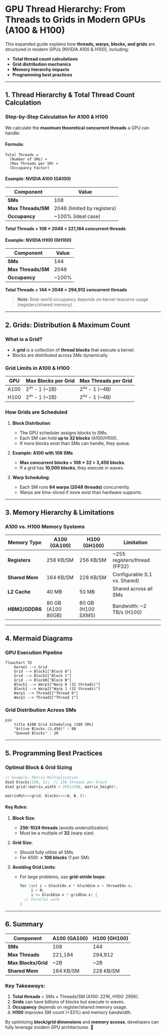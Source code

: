 # **GPU Thread Hierarchy: From Threads to Grids in Modern GPUs (A100 & H100)**

This expanded guide explains how **threads, warps, blocks, and grids** are structured in modern GPUs (NVIDIA A100 & H100), including:
- **Total thread count calculations**
- **Grid distribution mechanics**
- **Memory hierarchy impacts**
- **Programming best practices**

---

## **1. Thread Hierarchy & Total Thread Count Calculation**
### **Step-by-Step Calculation for A100 & H100**
We calculate the **maximum theoretical concurrent threads** a GPU can handle:

#### **Formula:**
```
Total Threads = 
  (Number of SMs) × 
  (Max Threads per SM) × 
  (Occupancy Factor)
```

#### **Example: NVIDIA A100 (GA100)**
| Component          | Value                     |
|--------------------|---------------------------|
| **SMs**            | 108                       |
| **Max Threads/SM** | 2048 (limited by registers) |
| **Occupancy**      | ~100% (ideal case)        |

**Total Threads = 108 × 2048 = 221,184 concurrent threads**

#### **Example: NVIDIA H100 (GH100)**
| Component          | Value                     |
|--------------------|---------------------------|
| **SMs**            | 144                       |
| **Max Threads/SM** | 2048                      |
| **Occupancy**      | ~100%                     |

**Total Threads = 144 × 2048 = 294,912 concurrent threads**

> **Note**: Real-world occupancy depends on kernel resource usage (registers/shared memory).

---

## **2. Grids: Distribution & Maximum Count**
### **What is a Grid?**
- A **grid** is a collection of **thread blocks** that execute a kernel.
- Blocks are distributed across SMs dynamically.

### **Grid Limits in A100 & H100**
| GPU   | Max Blocks per Grid | Max Threads per Grid |
|-------|---------------------|----------------------|
| A100  | 2³¹ - 1 (~2B)       | 2³² - 1 (~4B)        |
| H100  | 2³¹ - 1 (~2B)       | 2³² - 1 (~4B)        |

### **How Grids are Scheduled**
1. **Block Distribution**:
   - The GPU scheduler assigns blocks to SMs.
   - Each SM can hold **up to 32 blocks** (A100/H100).
   - If more blocks exist than SMs can handle, they queue.

2. **Example: A100 with 108 SMs**
   - **Max concurrent blocks = 108 × 32 = 3,456 blocks**.
   - If a grid has **10,000 blocks**, they execute in waves.

3. **Warp Scheduling**:
   - Each SM runs **64 warps (2048 threads)** concurrently.
   - Warps are time-sliced if more exist than hardware supports.

---

## **3. Memory Hierarchy & Limitations**
### **A100 vs. H100 Memory Systems**
| Memory Type       | A100 (GA100)       | H100 (GH100)       | Limitation                     |
|-------------------|--------------------|--------------------|--------------------------------|
| **Registers**     | 256 KB/SM          | 256 KB/SM          | ~255 registers/thread (FP32)   |
| **Shared Mem**    | 164 KB/SM          | 228 KB/SM          | Configurable (L1 vs. Shared)   |
| **L2 Cache**      | 40 MB              | 50 MB              | Shared across all SMs          |
| **HBM2/GDDR6**    | 80 GB (A100 80GB)  | 80 GB (H100 SXM5)  | Bandwidth: ~2 TB/s (H100)      |

---

## **4. Mermaid Diagrams**
### **GPU Execution Pipeline**
```mermaid
flowchart TD
    Kernel --> Grid
    Grid --> Block1["Block 0"]
    Grid --> Block2["Block 1"]
    Grid --> BlockN["Block N"]
    Block1 --> Warp1["Warp 0 (32 threads)"]
    Block1 --> Warp2["Warp 1 (32 threads)"]
    Warp1 --> Thread1["Thread 0"]
    Warp1 --> Thread2["Thread 1"]
```



### **Grid Distribution Across SMs**
```mermaid
pie
    title A100 Grid Scheduling (108 SMs)
    "Active Blocks (3,456)" : 80
    "Queued Blocks" : 20
```

---

## **5. Programming Best Practices**
### **Optimal Block & Grid Sizing**
```cpp
// Example: Matrix Multiplication
dim3 blocks(256, 1);  // 256 threads per block
dim3 grid((matrix_width + 255)/256, matrix_height);

matrixMul<<<grid, blocks>>>(A, B, C);
```

#### **Key Rules**:
1. **Block Size**:
   - **256-1024 threads** (avoids underutilization).
   - Must be a multiple of **32** (warp size).

2. **Grid Size**:
   - Should fully utilize all SMs.
   - For A100: ≥ **108 blocks** (1 per SM).

3. **Avoiding Grid Limits**:
   - For large problems, use **grid-stride loops**:
     ```cpp
     for (int i = blockIdx.x * blockDim.x + threadIdx.x; 
          i < N; 
          i += blockDim.x * gridDim.x) {
       // Parallel work
     }
     ```

---

## **6. Summary**
| Component      | A100 (GA100)      | H100 (GH100)      |
|---------------|-------------------|-------------------|
| **SMs**       | 108               | 144               |
| **Max Threads** | 221,184         | 294,912           |
| **Max Blocks/Grid** | ~2B         | ~2B              |
| **Shared Mem** | 164 KB/SM         | 228 KB/SM         |

### **Key Takeaways**:
1. **Total threads** = SMs × Threads/SM (A100: 221K, H100: 295K).
2. **Grids** can have billions of blocks but execute in waves.
3. **Occupancy** depends on register/shared memory usage.
4. **H100** improves SM count (+33%) and memory bandwidth.

By optimizing **block/grid dimensions** and **memory access**, developers can fully leverage modern GPU architectures. 🚀
